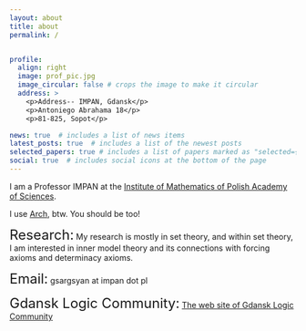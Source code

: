 ```yaml
---
layout: about
title: about
permalink: /


profile:
  align: right
  image: prof_pic.jpg
  image_circular: false # crops the image to make it circular
  address: >
    <p>Address-- IMPAN, Gdansk</p>
    <p>Antoniego Abrahama 18</p>
    <p>81-825, Sopot</p>

news: true  # includes a list of news items
latest_posts: true  # includes a list of the newest posts
selected_papers: true # includes a list of papers marked as "selected={true}"
social: true  # includes social icons at the bottom of the page
---
```


I am a Professor IMPAN at the <a href="https://www.impan.pl/en">Institute of Mathematics of Polish Academy of Sciences<a/>.

I use <a href="https://archlinux.org">Arch<a/>, btw. You should be too!

<font size="+2">Research:</font> My research is mostly in set theory, and within set theory, I am interested in inner model theory and its connections with forcing axioms and determinacy axioms.

<font size="+2">Email:</font>  gsargsyan at impan dot pl

<font size="+2">Gdansk Logic Community:</font>  <a href="https://gdn-logic.github.io">The web site of Gdansk Logic Community<a/>






